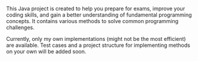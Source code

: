 This Java project is created to help you prepare for exams, improve your coding skills, and gain a better understanding of fundamental programming concepts. 
It contains various methods to solve common programming challenges. 

Currently, only my own implementations (might not be the most efficient) are available. Test cases and a project structure for implementing methods on your own will be added soon.
